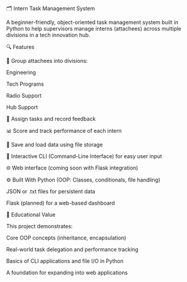 🗂️ Intern Task Management System

A beginner-friendly, object-oriented task management system built in Python to help supervisors manage interns (attachees) across multiple divisions in a tech innovation hub.

🔍 Features

👥 Group attachees into divisions:

Engineering

Tech Programs

Radio Support

Hub Support

📝 Assign tasks and record feedback

📊 Score and track performance of each intern

📁 Save and load data using file storage

💬 Interactive CLI (Command-Line Interface) for easy user input

🌐 Web interface (coming soon with Flask integration)

⚙️ Built With
Python (OOP: Classes, conditionals, file handling)

JSON or .txt files for persistent data

Flask (planned) for a web-based dashboard

📌 Educational Value

This project demonstrates:

Core OOP concepts (inheritance, encapsulation)

Real-world task delegation and performance tracking

Basics of CLI applications and file I/O in Python

A foundation for expanding into web applications
